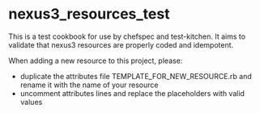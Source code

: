 # nexus3_resources_test

This is a test cookbook for use by chefspec and test-kitchen.
It aims to validate that nexus3 resources are properly coded and idempotent.

When adding a new resource to this project, please:
* duplicate the attributes file TEMPLATE_FOR_NEW_RESOURCE.rb and rename it with the name of your resource
* uncomment attributes lines and replace the placeholders with valid values
